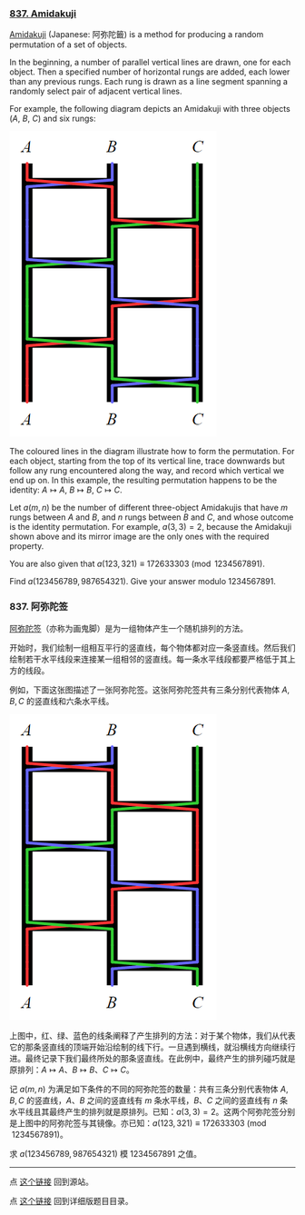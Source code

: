 ### [837. Amidakuji](https://projecteuler.net/problem=845)

[Amidakuji](https://en.wikipedia.org/wiki/Amidakuji) (Japanese: 阿弥陀籤) is a method for producing a random permutation of a set of objects.

In the beginning, a number of parallel vertical lines are drawn, one for each object. Then a specified number of horizontal rungs are added, each lower than any previous rungs. Each rung is drawn as a line segment spanning a randomly select pair of adjacent vertical lines.

For example, the following diagram depicts an Amidakuji with three objects ($A$, $B$, $C$) and six rungs:

![](images/0837_amidakuji.png?1678992054)

The coloured lines in the diagram illustrate how to form the permutation. For each object, starting from the top of its vertical line, trace downwards but follow any rung encountered along the way, and record which vertical we end up on. In this example, the resulting permutation happens to be the identity: $A\mapsto A$, $B\mapsto B$, $C\mapsto C$.

Let $a(m, n)$ be the number of different three-object Amidakujis that have $m$ rungs between $A$ and $B$, and $n$ rungs between $B$ and $C$, and whose outcome is the identity permutation. For example, $a(3, 3) = 2$, because the Amidakuji shown above and its mirror image are the only ones with the required property.

You are also given that $a(123, 321) \equiv 172633303 \pmod{1234567891}$.

Find $a(123456789, 987654321)$. Give your answer modulo $1234567891$.

### 837. 阿弥陀签

[阿弥陀签](https://en.wikipedia.org/wiki/Amidakuji)（亦称为画鬼脚）是为一组物体产生一个随机排列的方法。

开始时，我们绘制一组相互平行的竖直线，每个物体都对应一条竖直线。然后我们绘制若干水平线段来连接某一组相邻的竖直线。每一条水平线段都要严格低于其上方的线段。

例如，下面这张图描述了一张阿弥陀签。这张阿弥陀签共有三条分别代表物体 $A, B, C$ 的竖直线和六条水平线。

![](images/0837_amidakuji.png?1678992054)

上图中，红、绿、蓝色的线条阐释了产生排列的方法：对于某个物体，我们从代表它的那条竖直线的顶端开始沿绘制的线下行。一旦遇到横线，就沿横线方向继续行进。最终记录下我们最终所处的那条竖直线。在此例中，最终产生的排列碰巧就是原排列：$A\mapsto A$、$B\mapsto B$、$C\mapsto C$。

记 $a(m, n)$ 为满足如下条件的不同的阿弥陀签的数量：共有三条分别代表物体 $A, B, C$ 的竖直线，$A$、$B$ 之间的竖直线有 $m$ 条水平线，$B$、$C$ 之间的竖直线有 $n$ 条水平线且其最终产生的排列就是原排列。已知：$a(3, 3) = 2$。这两个阿弥陀签分别是上图中的阿弥陀签与其镜像。亦已知：$a(123, 321) \equiv 172633303 \pmod{1234567891}$。

求 $a(123456789, 987654321)$ 模 $1234567891$ 之值。

---

点 [这个链接](https://fsy-juruo.github.io/pe-chinese-translation/) 回到源站。

点 [这个链接](https://fsy-juruo.github.io/pe-chinese-translation/detailed_content_archives.html) 回到详细版题目目录。